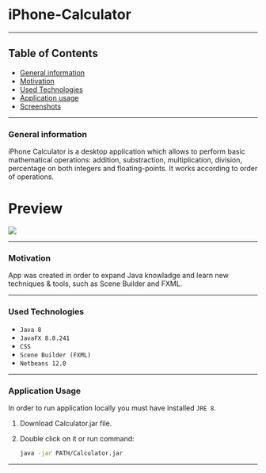 # iPhone-Calculator
---

## Table of Contents
* [General information](#general-information)
* [Motivation](#motivation)
* [Used Technologies](#used-technologies)
* [Application usage](#application-usage)
* [Screenshots](#screenshots)

---

### General information

iPhone Calculator is a desktop application which allows to perform basic mathematical operations: addition, substraction, multiplication, division, percentage on both integers and floating-points. It works according to order of operations. 

# Preview

<img src="https://github.com/KKofta/iPhone-Calculator/Preview/Preview.gif">

---

### Motivation
App was created in order to expand Java knowladge and learn new techniques & tools, such as Scene Builder and FXML. 

---

### Used Technologies
* `Java 8`
* `JavaFX 8.0.241`
* `CSS`
* `Scene Builder (FXML)`
* `Netbeans 12.0`

---

### Application Usage
In order to run application locally you must have installed `JRE 8`. 

1. Download Calculator.jar file. 

2. Double click on it or run command: 
    ```bash
    java -jar PATH/Calculator.jar
    ```

---

